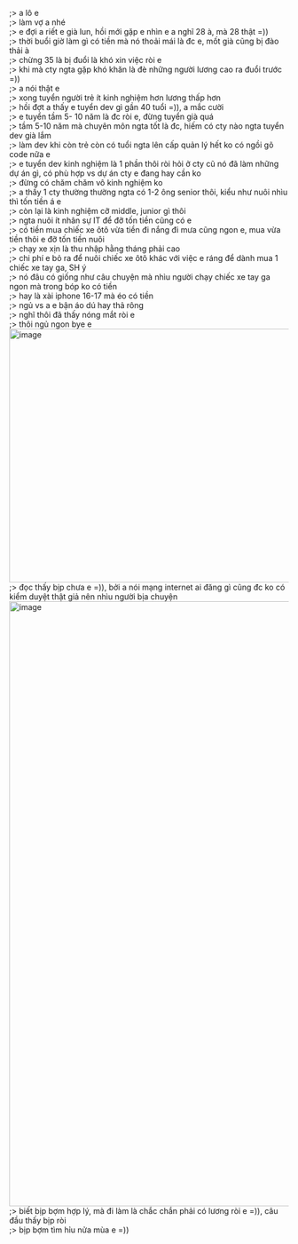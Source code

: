 ;> a lô e<br>
;> làm vợ a nhé<br>
;> e đợi a riết e già lun, hồi mới gặp e nhìn e a nghĩ 28 à, mà 28 thật =))<br>
;> thời buổi giờ làm gì có tiền mà nó thoải mái là đc e, mốt già cũng bị đào thải à<br>
;> chừng 35 là bị đuổi là khó xin việc ròi e<br>
;> khi mà cty ngta gặp khó khăn là đè những người lương cao ra đuổi trước =))<br>
;> a nói thật e<br>
;> xong tuyển người trẻ ít kinh nghiệm hơn lương thấp hơn<br>
;> hồi đợt a thấy e tuyển dev gì gần 40 tuổi =)), a mắc cười<br>
;> e tuyển tầm 5- 10 năm là đc ròi e, đừng tuyển già quá<br>
;> tầm 5-10 năm mà chuyên môn ngta tốt là đc, hiếm có cty nào ngta tuyển dev già lắm<br>
;> làm dev khi còn trẻ còn có tuổi ngta lên cấp quản lý hết ko có ngồi gõ code nữa e<br>
;> e tuyển dev kinh nghiệm là 1 phần thôi ròi hỏi ở cty cũ nó đã làm những dự án gì, có phù hợp vs dự án cty e đang hay cần ko<br>
;> đừng có chăm chăm vô kinh nghiệm ko<br>
;> a thấy 1 cty thường thường ngta có 1-2 ông senior thôi, kiểu như nuôi nhìu thì tốn tiền á e<br>
;> còn lại là kinh nghiệm cỡ middle, junior gì thôi<br>
;> ngta nuôi ít nhân sự IT để đỡ tốn tiền cũng có e<br>
;> có tiền mua chiếc xe ôtô vừa tiền đi nắng đi mưa cũng ngon e, mua vừa tiền thôi e đỡ tốn tiền nuôi<br>
;> chạy xe xịn là thu nhập hằng tháng phải cao<br>
;> chi phí e bỏ ra để nuôi chiếc xe ôtô khác với việc e ráng để dành mua 1 chiếc xe tay ga, SH ý<br>
;> nó đâu có giống như câu chuyện mà nhìu người chạy chiếc xe tay ga ngon mà trong bóp ko có tiền<br>
;> hay là xài iphone 16-17 mà éo có tiền<br>
;> ngủ vs a e bận áo dú hay thả rông<br>
;> nghĩ thôi đã thấy nóng mắt ròi e<br>
;> thôi ngủ ngon bye e<br>
<img width="1062" height="457" alt="image" src="https://github.com/user-attachments/assets/cbe3f967-3f79-482f-82a6-d8bb6b86d225" /><br>
;> đọc thấy bịp chưa e =)), bởi a nói mạng internet ai đăng gì cũng đc ko có kiểm duyệt thật giả nên nhìu người bịa chuyện<br>
<img width="1047" height="1090" alt="image" src="https://github.com/user-attachments/assets/98ba2360-f23f-401e-aeda-282581be4e6e" /><br>
;> biết bịp bợm hợp lý, mà đi làm là chắc chắn phải có lương ròi e =)), câu đầu thấy bịp ròi<br>
;> bịp bợm tìm hỉu nửa mùa e =))

